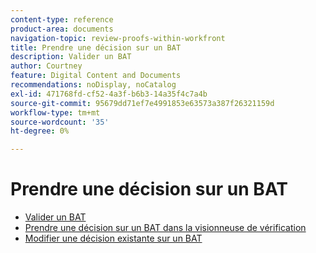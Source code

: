 ```yaml
---
content-type: reference
product-area: documents
navigation-topic: review-proofs-within-workfront
title: Prendre une décision sur un BAT
description: Valider un BAT
author: Courtney
feature: Digital Content and Documents
recommendations: noDisplay, noCatalog
exl-id: 471768fd-cf52-4a3f-b6b3-14a35f4c7a4b
source-git-commit: 95679dd71ef7e4991853e63573a387f26321159d
workflow-type: tm+mt
source-wordcount: '35'
ht-degree: 0%

---
```


# Prendre une décision sur un BAT

* [Valider un BAT](../../../../review-and-approve-work/proofing/reviewing-proofs-within-workfront/make-a-decision-on-a-proof/approve-proof.md)
* [Prendre une décision sur un BAT dans la visionneuse de vérification](../../../../review-and-approve-work/proofing/reviewing-proofs-within-workfront/make-a-decision-on-a-proof/make-decisions-on-proof.md)
* [Modifier une décision existante sur un BAT](../../../../review-and-approve-work/proofing/reviewing-proofs-within-workfront/make-a-decision-on-a-proof/change-existing-decision.md)
